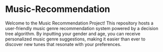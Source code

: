 # Music-Recommendation
Welcome to the Music Recommendation Project! This repository hosts a user-friendly music genre recommendation system powered by a decision tree algorithm. By inputting your gender and age, you can receive personalized music genre suggestions, making it easier than ever to discover new tunes that resonate with your preferences. 
